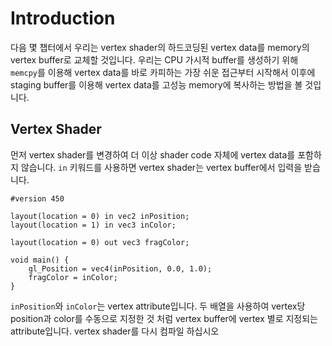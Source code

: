 # Introduction
다음 몇 챕터에서 우리는 vertex shader의 하드코딩된 vertex data를 memory의 vertex buffer로 교체할 것입니다.
우리는 CPU 가시적 buffer를 생성하기 위해 `memcpy`를 이용해 vertex data를 바로 카피하는  가장 쉬운 접근부터 시작해서 이후에 staging buffer를 이용해 vertex data를 고성능 memory에 복사하는 방법을 볼 것입니다.

## Vertex Shader
먼저 vertex shader를 변경하여 더 이상 shader code 자체에 vertex data를 포함하지 않습니다.
`in` 키워드를 사용하면 vertex shader는 vertex buffer에서 입력을 받습니다.

```
#version 450

layout(location = 0) in vec2 inPosition;
layout(location = 1) in vec3 inColor;

layout(location = 0) out vec3 fragColor;

void main() {
    gl_Position = vec4(inPosition, 0.0, 1.0);
    fragColor = inColor;
}
```

`inPosition`와 `inColor`는 vertex attribute입니다. 두 배열을 사용하여 vertex당 position과 color를 수동으로 지정한 것 처럼 vertex buffer에 vertex 별로 지정되는 attribute입니다.
vertex shader를 다시 컴파일 하십시오

